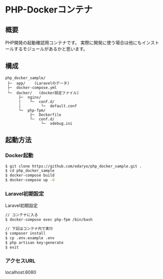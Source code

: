 # PHP-Dockerコンテナ

## 概要
PHP開発の起動確認用コンテナです。
実際に開発に使う場合は他にもインストールするモジュールがあるかと思います。

## 構成

```
php_docker_sample/
 ├─  app/    (Laravelのデータ)
 ├─  docker-compose.yml
 └─  docker/   (docker設定ファイル)
      ├─  nginx/
      |    └─  conf.d/
      |         └─  default.conf
      └─  php-fpm/
           ├─  Dockerfile
           └─  conf.d/
                └─  xdebug.ini
```


## 起動方法

### Docker起動

```bash
$ git clone https://github.com/odaryo/php_docker_sample.git .
$ cd php_docker_sample
$ docker-compose build
$ docker-compose up -d
```

### Laravel初期設定
Laravel初期設定

```bash
// コンテナに入る
$ docker-compose exec php-fpm /bin/bash

// 下記はコンテナ内で実行
$ composer install
$ cp .env.example .env
$ php artisan key:generate
$ exit
```

### アクセスURL

localhost:8080

